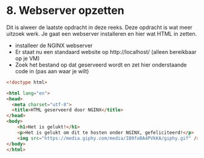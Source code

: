 # 8. Webserver opzetten

Dit is alweer de laatste opdracht in deze reeks. Deze opdracht is wat meer uitzoek werk. Je gaat een webserver installeren en hier wat HTML in zetten.

- installeer de NGINX webserver
- Er staat nu een standaard website op http://localhost/ (alleen bereikbaar op je VM)
- Zoek het bestand op dat geserveerd wordt en zet hier onderstaande code in (pas aan waar je wilt)

```html
<!doctype html>

<html lang="en">
<head>
  <meta charset="utf-8">
  <title>HTML geserveerd door NGINX</title>
</head>
<body>
    <h1>Het is gelukt!</h1>
    <p>Het is gelukt om dit te hosten onder NGINX, gefeliciteerd!</p>
    <img src="https://media.giphy.com/media/IB9foBA4PVkKA/giphy.gif" />
</body>
</html>

```